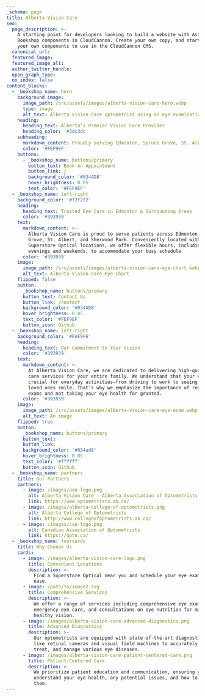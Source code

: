 ```yaml
---
_schema: page
title: Alberta Vision Care
seo:
  page_description: >-
    A starting point for developers looking to build a website with Astro, using
    Bookshop components in CloudCannon. Create your own copy, and start creating
    your own components to use in the CloudCannon CMS.
  canonical_url:
  featured_image:
  featured_image_alt:
  author_twitter_handle:
  open_graph_type:
  no_index: false
content_blocks:
  - _bookshop_name: hero
    background_image:
      image_path: /src/assets/images/alberta-vision-care-hero.webp
      type: image
      alt_text: Alberta Vision Care optometrist using an eye examination device
    heading:
      heading_text: Alberta’s Premier Vision Care Provider
      heading_color: '#3dc3dc'
    subheading:
      markdown_content: Proudly serving Edmonton, Spruce Grove, St. Albert, and Sherwood Park
      color: '#FEF9EF'
    buttons:
      - _bookshop_name: buttons/primary
        button_text: Book An Appointment
        button_link: /
        background_color: '#034AD8'
        hover_brightness: 0.85
        text_color: '#FEF9EF'
  - _bookshop_name: left-right
    background_color: '#f2f2f2'
    heading:
      heading_text: Trusted Eye Care in Edmonton & Surrounding Areas
      color: '#393939'
    text:
      markdown_content: >-
        Alberta Vision Care is proud to serve patients across Edmonton, Spruce
        Grove, St. Albert, and Sherwood Park. Conveniently located within
        Superstore Optical locations, we offer flexible hours, including
        evenings and weekends, to accommodate your busy schedule
      color: '#393939'
    image:
      image_path: /src/assets/images/alberta-vision-care-eye-chart.webp
      alt_text: Alberta Vision Care Eye Chart
    flipped: false
    button:
      _bookshop_name: buttons/primary
      button_text: Contact Us
      button_link: /contact
      background_color: '#034AD8'
      hover_brightness: 0.85
      text_color: '#FEF9EF'
      button_icon: Github
  - _bookshop_name: left-right
    background_color: '#FAF9F6'
    heading:
      heading_text: Our Commitment to Your Vision
      color: '#393939'
    text:
      markdown_content: >-
        At Alberta Vision Care, we are dedicated to delivering high-quality eye
        care services for your entire family. We understand that your vision is
        crucial for everyday activities—from driving to work to seeing your
        loved ones smile. That’s why we emphasize the importance of regular eye
        exams and not taking your eye health for granted.
      color: '#393939'
    image:
      image_path: /src/assets/images/alberta-vision-care-eye-exam.webp
      alt_text: An image
    flipped: true
    button:
      _bookshop_name: buttons/primary
      button_text:
      button_link:
      background_color: '#034ad8'
      hover_brightness: 0.85
      text_color: '#ffffff'
      button_icon: Github
  - _bookshop_name: partners
    title: Our Partners
    partners:
      - image: /images/aao-logo.png
        alt: Alberta Vision Care - Alberta Association of Optometrists
        link: https://www.optometrists.ab.ca/
      - image: /images/alberta-collage-of-optometrists.png
        alt: Alberta College of Optometrists
        link: http://www.collegeofoptometrists.ab.ca/
      - image: /images/cao-logo.png
        alt: Canadian Association of Optometrists
        link: https://opto.ca/
  - _bookshop_name: fourcards
    title: Why Choose Us
    cards:
      - image: /images/alberta-vision-care-logo.png
        title: Convenient Locations
        description: >-
          Find a Superstore Optical near you and schedule your eye exam with
          ease.
      - image: /path/to/image2.svg
        title: Comprehensive Services
        description: >-
          We offer a range of services including comprehensive eye exams,
          emergency eye care, and consultations on eye nutrition for maintaining
          healthy vision.
      - image: /images/alberta-vision-care-advanced-diagnostics.png
        title: Advanced Diagnostics
        description: >-
          Our optometrists are equipped with state-of-the-art diagnostic tools
          like retinal cameras and visual field machines to accurately diagnose,
          treat, and manage various eye diseases.
      - image: /images/alberta-vision-care-patient-centered-care.png
        title: Patient-Centered Care
        description: >-
          We prioritize patient education and communication, ensuring you
          understand your eye health, any potential issues, and how to address
          them.
---
```

